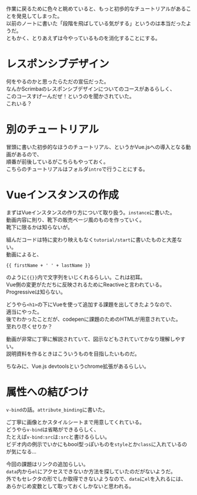 作業に戻るために色々と眺めていると、もっと初歩的なチュートリアルがあることを発見してしまった。  
以前のノートに書いた「段階を飛ばしている気がする」というのは本当だったようだ。  
ともかく、とりあえずは今やっているものを消化することにする。

# レスポンシブデザイン
何をやるのかと思ったらただの宣伝だった。  
なんかScrimbaのレスポンシブデザインについてのコースがあるらしく、  
このコースすげーんだぜ！というのを聞かされていた。  
これいる？

# 別のチュートリアル
冒頭に書いた初歩的なほうのチュートリアル、というかVue.jsへの導入となる動画があるので、  
順番が前後しているがこちらもやっておく。  
こちらのチュートリアルはフォルダ`intro`で行うことにする。

# Vueインスタンスの作成
まずはVueインスタンスの作り方について取り扱う。`instance`に書いた。  
動画内容に則り、靴下の販売ページ風のものを作っていく。  
靴下に限るかは知らないが。

組んだコードは特に変わり映えもなく`tutorial/start`に書いたものと大差ない。  
動画によると、

```
{{ firstName + ' ' + lastName }}
```

のように`{{}}`内で文字列をいじくれるらしい。これは初耳。  
Vue側の変更がただちに反映されるためにReactiveと言われている。  
Progressiveは知らない。

どうやら`<h1>`の下にVueを使って追加する課題を出してきたようなので、  
適当にやった。  
後でわかったことだが、codepenに課題のためのHTMLが用意されていた。  
至れり尽くせりか？

動画が非常に丁寧に解説されていて、図示などもされていてかなり理解しやすい。  
説明資料を作るときはこういうものを目指したいものだ。

ちなみに、Vue.js devtoolsというchrome拡張があるらしい。

# 属性への結びつけ
`v-bind`の話。`attribute_binding`に書いた。

ご丁寧に画像とかスタイルシートまで用意してくれている。  
どうやら`v-bind`は省略ができるらしく、  
たとえば`v-bind:src`は`:src`と書けるらしい。  
ビデオ内の例示でいかにもbool型っぽいものを`style`とか`class`に入れているのが気になる…

今回の課題はリンクの追加らしい。  
`data`内から`el`にアクセスできないか方法を探していたのだがないようだ。  
外でもセレクタの形でしか取得できないようなので、`data`に`el`を入れるには、  
あらかじめ変数として取っておくしかないと思われる。